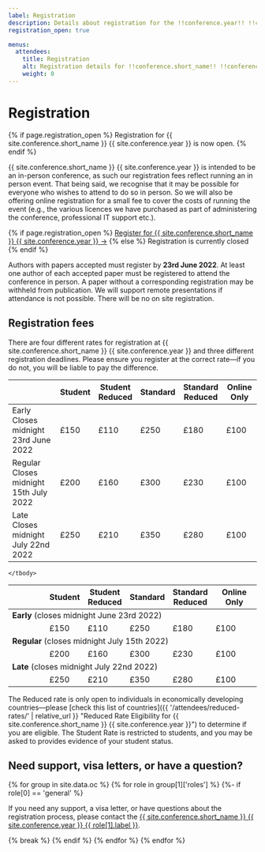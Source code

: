 ```yaml
---
label: Registration
description: Details about registration for the !!conference.year!! !!conference.full_name!! conference.
registration_open: true

menus:
  attendees:
    title: Registration
    alt: Registration details for !!conference.short_name!! !!conference.year!!.
    weight: 0
---
```


# Registration

{% if page.registration_open %}
Registration for {{ site.conference.short_name }} {{ site.conference.year }} is now open.
{% endif %}

{{ site.conference.short_name }} {{ site.conference.year }} is intended to be an in-person conference, as such our registration fees reflect running an in person event. That being said, we recognise that it may be possible for everyone who wishes to attend to do so in person. So we will also be offering online registration for a small fee to cover the costs of running the event (e.g., the various licences we have purchased as part of administering the conference, professional IT support etc.).

<div class="d-block py-5 mb-2 text-center">
{% if page.registration_open %}
	<a href="https://onlineshop.strath.ac.uk/conferences-and-events/science-faculty/computer-and-information-science/conversational-user-interfaces" class="btn btn-lg btn-primary" title="Register for {{ site.conference.short_name }} {{ site.conference.year }}">Register for {{ site.conference.short_name }} {{ site.conference.year }} &rarr;</a>
{% else %}
	<a class="btn btn-lg btn-outline-primary disabled">Registration is currently closed</a>
{% endif %}
</div>

Authors with papers accepted must register by **23rd June 2022**. At least one author of each accepted paper must be registered to attend the conference in person. A paper without a corresponding registration may be withheld from publication. We will support remote presentations if attendance is not possible. There will be no on site registration.

## Registration fees

There are four different rates for registration at {{ site.conference.short_name }} {{ site.conference.year }} and three different registration deadlines. Please ensure you register at the correct rate—if you do not, you will be liable to pay the difference.

<table class="registration-rates mx-auto mb-3 d-md-block d-none">
	<thead>
		<th></th>
		<th class="px-1">Student</th>
		<th class="px-1">Student<br>Reduced</th>
		<th class="px-1">Standard</th>
		<th class="px-1">Standard<br>Reduced</th>
		<th class="px-1">Online Only</th>
	</thead>
	<tbody>
		<tr>
				<td>Early<br><span class="small">Closes midnight 23rd June 2022</span></td>
				<td>£150</td>
				<td>£110</td>
				<td>£250</td>
				<td>£180</td>
				<td>£100</td>
		</tr>
		<tr>
				<td>Regular<br><span class="small">Closes midnight 15th July 2022</span></td>
				<td>£200</td>
				<td>£160</td>
				<td>£300</td>
				<td>£230</td>
				<td>£100</td>
		</tr>
		<tr>
				<td>Late<br><span class="small">Closes midnight July 22nd 2022</span></td>
				<td>£250</td>
				<td>£210</td>
				<td>£350</td>
				<td>£280</td>
				<td>£100</td>
		</tr>
	</tbody>
</table>


<table class="registration-rates mx-auto mb-3 d-md-none">
	<thead>
		<th style="width: 15%"></th>
		<th class="px-1">Student</th>
		<th class="px-1">Student<br>Reduced</th>
		<th class="px-1">Standard</th>
		<th class="px-1">Standard<br>Reduced</th>
		<th class="px-1">Online Only</th>
	</thead>
	<tbody>
		<tr>
				<td colspan="6"><strong>Early</strong> <span class="small">(closes midnight June 23rd 2022)</span></td>
		</tr>
		<tr>
				<td></td>
				<td>£150</td>
				<td>£110</td>
				<td>£250</td>
				<td>£180</td>
				<td>£100</td>
		</tr>
		<tr>
				<td colspan="6" class="border-top"><strong>Regular</strong> <span class="small">(closes midnight July 15th 2022)</span></td>
		</tr>
		<tr>
				<td></td>
				<td>£200</td>
				<td>£160</td>
				<td>£300</td>
				<td>£230</td>
				<td>£100</td>
		</tr>
		<tr>
				<td colspan="6" class="border-top"><strong>Late</strong> <span class="small">(closes midnight July 22nd 2022)</span></td>
		</tr>
		<tr>
				<td></td>
				<td>£250</td>
				<td>£210</td>
				<td>£350</td>
				<td>£280</td>
				<td>£100</td>
		</tr>
		
	</tbody>
</table>

The Reduced rate is only open to individuals in economically developing countries—please [check this list of countries]({{ '/attendees/reduced-rates/' | relative_url }} "Reduced Rate Eligibility for {{ site.conference.short_name }} {{ site.conference.year }}") to determine if you are eligible. The Student Rate is restricted to students, and you may be asked to provides evidence of your student status.

<!--
## Receipts

If the automated email confirmation is not adequate for your institutional records, please contact {% for group in site.data.oc %}
	{%- for role in group[1]['roles'] %}
		{%- if role[0] == 'registration' %}<a href="{{ role[1].email }}" title="Email address for the {{ site.conference.short_name }} {{ site.conference.year }} {{ role[1].label }}">{{ site.conference.short_name }} {{ site.conference.year }} {{ role[1].label }}</a>
		{%- assign use_and = role[0]['people'] | size | plus: -1 -%}
		{%- for person in role[0]['people'] %}{{ person.name }}{% if forloop.index == use_and %} and {% else %}{% unless forloop.last %}, {% endunless %}{% endif %}{% endfor %}
		{%- break -%}
		{%- endif -%}
	{%- endfor -%}
{%- endfor %} for a more complete receipt. Please include in your email a bullet-point list of what is required on the receipt.-->


## Need support, visa letters, or have a question?

{% for group in site.data.oc %}
	{% for role in group[1]['roles'] %}
		{%- if role[0] == 'general' %}
<p>If you need any support, a visa letter, or have questions about the registration process, please contact the <a href="{{ role[1].email }}" title="Email address for the {{ site.conference.short_name }} {{ site.conference.year }} {{ role[1].label }}">{{ site.conference.short_name }} {{ site.conference.year }} {{ role[1].label }}</a>.</p>
		{% break %}
		{% endif %}
	{% endfor %}
{% endfor %}
